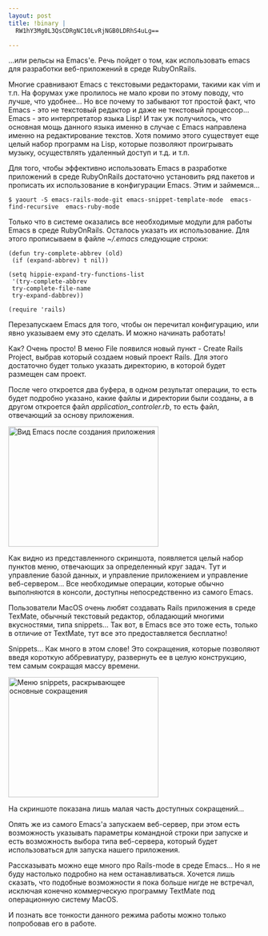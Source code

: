 ```yaml
--- 
layout: post
title: !binary |
  RW1hY3Mg0L3QsCDRgNC10LvRjNGB0LDRhS4uLg==

---
```

...или рельсы на Emacs'е. Речь пойдет о том, как использовать emacs для разработки веб-приложений в среде RubyOnRails.

Многие сравнивают Emacs с текстовыми редакторами, такими как vim и т.п. На форумах уже пролилось не мало крови по этому поводу, что лучше, что удобнее... Но все почему то забывают тот простой факт, что Emacs - это не текстовый редактор и даже не текстовый процессор... Emacs - это интерпретатор языка Lisp! И так уж получилось, что основная мощь данного языка именно в случае с Emacs направлена именно на редактирование текстов. Хотя помимо этого существует еще целый набор программ на Lisp, которые позволяют проигрывать музыку, осуществлять удаленный доступ и т.д. и т.п.

Для того, чтобы эффективно использовать Emacs в разработке приложений в среде RubyOnRails достаточно установить ряд пакетов и прописать их использование в конфигурации Emacs. Этим и займемся...

    $ yaourt -S emacs-rails-mode-git emacs-snippet-template-mode  emacs-find-recursive  emacs-ruby-mode

Только что в системе оказались все необходимые модули для работы Emacs в среде RubyOnRails. Осталось указать их использование. Для этого прописываем в файле <em>~/.emacs</em> следующие строки:

    (defun try-complete-abbrev (old)
     (if (expand-abbrev) t nil))

    (setq hippie-expand-try-functions-list
     '(try-complete-abbrev
     try-complete-file-name
     try-expand-dabbrev))

    (require 'rails)

Перезапускаем Emacs для того, чтобы он перечитал конфигурацию, или явно указываем ему это сделать. И можно начинать работать!

Как? Очень просто! В меню File появился новый пункт - Create Rails Project, выбрав который создаем новый проект Rails. Для этого достаточно будет только указать директорию, в которой будет размещен сам проект.

После чего откроется два буфера, в одном результат операции, то есть будет подробно указано, какие файлы и директории были созданы, а в другом откроется файл <em>application_controler.rb</em>, то есть файл, отвечающий за основу приложения.

<a href="http://static.juev.ru/2009/08/emacs_ror.png" id="lightbox"><img class="aligncenter size-medium wp-image-514" title="emacs_ror" src="http://static.juev.ru/2009/08/emacs_ror-300x240.png" alt="Вид Emacs после создания приложения" width="300" height="240" /></a>

Как видно из представленного скриншота, появляется целый набор пунктов меню, отвечающих за определенный круг задач. Тут и управление базой данных, и управление приложением и управление веб-сервером... Все необходимые операции, которые обычно выполняются в консоли, доступны непосредственно из самого Emacs.

Пользователи MacOS очень любят создавать Rails приложения в среде TexMate, обычный текстовый редактор, обладающий многими вкусностями, типа snippets... Так вот, в Emacs все это тоже есть, только в отличие от TextMate, тут все это предоставляется бесплатно!

Snippets... Как много в этом слове! Это сокращения, которые позволяют введя короткую аббревиатуру, развернуть ее в целую конструкцию, тем самым сокращая массу времени.

<a href="http://static.juev.ru/2009/08/snippets.png" id="lightbox"><img class="aligncenter size-medium wp-image-515" title="snippets" src="http://static.juev.ru/2009/08/snippets-300x240.png" alt="Меню snippets, раскрывающее основные сокращения" width="300" height="240" /></a>

На скриншоте показана лишь малая часть доступных сокращений...

Опять же из самого Emacs'a запускаем веб-сервер, при этом есть возможность указывать параметры командной строки при запуске и есть возможность выбора типа веб-сервера, который будет использоваться для запуска нашего приложения.

Рассказывать можно еще много про Rails-mode в среде Emacs... Но я не буду настолько подробно на нем останавливаться. Хочется лишь сказать, что подобные возможности я пока больше нигде не встречал, исключая конечно коммерческую программу TextMate под операционную систему MacOS.

И познать все тонкости данного режима работы можно только попробовав его в работе.
